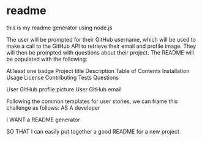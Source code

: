 # readme
this is my readme generator using node.js


The user will be prompted for their GitHub username, which will be used to make a call to the GitHub API to retrieve their email and profile image. They will then be prompted with questions about their project.
The README will be populated with the following:

At least one badge
Project title
Description
Table of Contents
Installation
Usage
License
Contributing
Tests
Questions

User GitHub profile picture
User GitHub email



Following the common templates for user stories, we can frame this challenge as follows:
AS A developer

I WANT a README generator

SO THAT I can easily put together a good README for a new project
